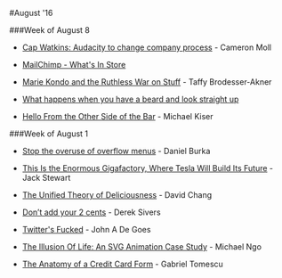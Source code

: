 #August '16




###Week of August 8


* [Cap Watkins: Audacity to change company process](https://hired.fm/seasons/3/episodes/6 "Cap Watkins: Audacity to change company process") - Cameron Moll

* [MailChimp - What's In Store](http://mailchimp.com/whats-in-store/ "What's in store")

* [Marie Kondo and the Ruthless War on Stuff](http://www.nytimes.com/2016/07/10/magazine/marie-kondo-and-the-ruthless-war-on-stuff.html "Marie Kondo and the Ruthless War on Stuff") - Taffy Brodesser-Akner

* [What happens when you have a beard and look straight up](http://www.thepoke.co.uk/2016/08/08/happens-beard-look-straight/ "What happens when you have a beard and look straight up")

* [Hello From the Other Side of the Bar](http://goodbeerhunting.com/blog/2016/8/2/gbh-in-residence-from-the-other-side-of-the-bar "Hello From the Other Side of the Bar") - Michael Kiser





###Week of August 1


* [Stop the overuse of overflow menus](https://medium.freecodecamp.com/stop-the-overuse-of-overflow-menus-5caa4b54e843#.39bvo04bu "Stop the overuse of overflow menus") - Daniel Burka


* [This Is the Enormous Gigafactory, Where Tesla Will Build Its Future](https://www.wired.com/2016/07/tesla-gigafactory-elon-musk/ "This Is the Enormous Gigafactory, Where Tesla Will Build Its Future") - Jack Stewart


* [The Unified Theory of Deliciousness](http://www.wired.com/2016/07/chef-david-chang-on-deliciousness/ "The Unified Theory of Deliciousness") - David Chang


* [Don’t add your 2 cents](https://sivers.org/2c "Don’t add your 2 cents") - Derek Sivers


* [Twitter's Fucked](http://degoes.net/articles/fuck-twitter "Twitter's Fucked") - John A De Goes


* [The Illusion Of Life: An SVG Animation Case Study](https://www.smashingmagazine.com/2016/07/an-svg-animation-case-study/ "The Illusion Of Life: An SVG Animation Case Study") - Michael Ngo

* [The Anatomy of a Credit Card Form](https://blog.marvelapp.com/the-anatomy-of-a-credit-card-form-2/ "The Anatomy of a Credit Card Form") - Gabriel Tomescu





